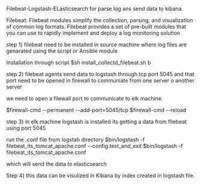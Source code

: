 Filebeat-Logstash-ELasticsearch for parse log ans send data to kibana.

Filebeat:
Filebeat modules simplify the collection, parsing, and visualization of common log formats.
Filebeat provides a set of pre-built modules that you can use to rapidly implement and deploy a log monitoring solution

step 1)
filebeat need to be installed in source machine where log files are genarated using the script or Ansible module

Installation through script
$sh install_collectd_filebeat.sh b

step 2)
filebeat agents send data to logstash through tcp port 5045 and that port need to be opened in firewall to communiate from one server o another server

we need to open a filewall port to communicate to elk machine.

$firewall-cmd --permanent --add-port=5045/tcp
$firewall-cmd --reload

step 3) 
in elk machine logstash is installed its getting a data from filebeat using port 5045

run the .conf file from logstah directory
$bin/logstash -f filebeat_its_tomcat_apache.conf --config.test_and_exit
$bin/logstash -f filebeat_its_tomcat_apache.conf

which will send the data to elasticsearch

Step 4) 
this data can be visulized in Kibana by index created in logstash file.





